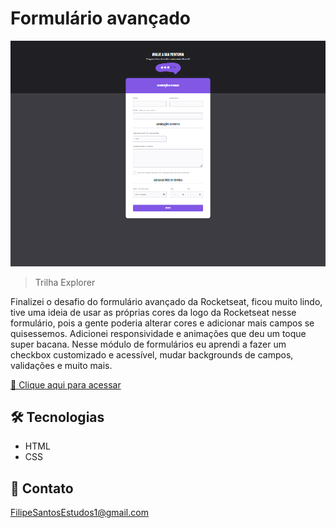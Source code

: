 # Formulário avançado 

![preview](./.github/preview.png)

> Trilha Explorer

Finalizei o desafio do formulário avançado da Rocketseat, ficou muito lindo, tive uma ideia de usar as próprias cores da logo da Rocketseat nesse formulário, pois a gente poderia alterar cores e adicionar mais campos se quisessemos. Adicionei responsividade e animações que deu um toque super bacana. Nesse módulo de formulários eu aprendi a fazer um checkbox customizado e acessível, mudar backgrounds de campos, validações e muito mais.

[🔗 Clique aqui para acessar](https://filipesantos07.github.io/Rocketseat-desafio-formulario-avancado/)

## 🛠️ Tecnologias

- HTML
- CSS

## 💛 Contato

FilipeSantosEstudos1@gmail.com